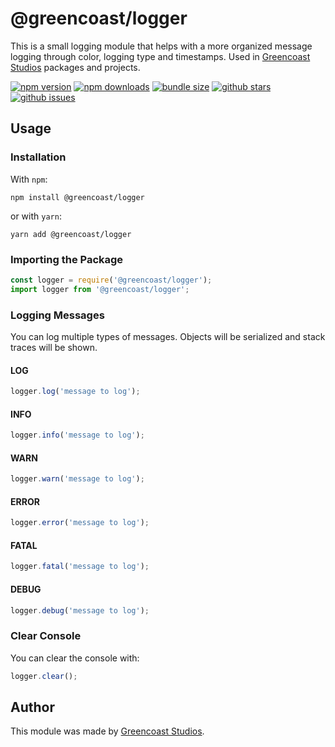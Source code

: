 # @greencoast/logger

This is a small logging module that helps with a more organized message logging through color, logging type and timestamps. Used in [Greencoast Studios](https://github.com/greencoast-studios) packages and projects.

[![npm version](https://badgen.net/npm/v/@greencoast/logger)](https://www.npmjs.com/package/@greencoast/logger)
[![npm downloads](https://badgen.net/npm/dt/@greencoast/logger)](https://www.npmjs.com/package/@greencoast/logger)
[![bundle size](https://badgen.net/bundlephobia/minzip/@greencoast/logger)](https://bundlephobia.com/result?p=@greencoast/logger)
[![github stars](https://badgen.net/github/stars/greencoast-studios/js-color-logger)](https://github.com/greencoast-studios/js-color-logger)
[![github issues](https://badgen.net/github/issues/greencoast-studios/js-color-logger)](https://github.com/greencoast-studios/js-color-logger/issues)

## Usage

### Installation

With `npm`:

``` text
npm install @greencoast/logger
```

or with `yarn`:

``` text
yarn add @greencoast/logger
```

### Importing the Package

``` js
const logger = require('@greencoast/logger');
import logger from '@greencoast/logger';
```

### Logging Messages

You can log multiple types of messages. Objects will be serialized and stack traces will be shown.

#### LOG

``` js
logger.log('message to log');
```

#### INFO

``` js
logger.info('message to log');
```

#### WARN

``` js
logger.warn('message to log');
```

#### ERROR

``` js
logger.error('message to log');
```

#### FATAL

``` js
logger.fatal('message to log');
```

#### DEBUG

``` js
logger.debug('message to log');
```

### Clear Console

You can clear the console with:

``` js
logger.clear();
```

## Author

This module was made by [Greencoast Studios](https://github.com/greencoast-studios).
